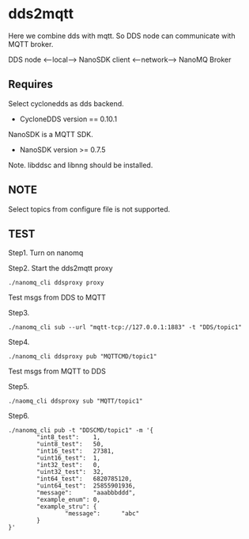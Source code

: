 # dds2mqtt

Here we combine dds with mqtt. So DDS node can communicate with MQTT broker.

DDS node <--local--> NanoSDK client <--network--> NanoMQ Broker

## Requires

Select cyclonedds as dds backend.

+ CycloneDDS version == 0.10.1

NanoSDK is a MQTT SDK.

+ NanoSDK version >= 0.7.5

Note. libddsc and libnng should be installed.

## NOTE

Select topics from configure file is not supported.

## TEST

Step1. Turn on nanomq

Step2. Start the dds2mqtt proxy

```
./nanomq_cli ddsproxy proxy
```

Test msgs from DDS to MQTT

Step3.

```
./nanomq_cli sub --url "mqtt-tcp://127.0.0.1:1883" -t "DDS/topic1"
```

Step4.

```
./nanomq_cli ddsproxy pub "MQTTCMD/topic1"
```

Test msgs from MQTT to DDS

Step5.

```
./naomq_cli ddsproxy sub "MQTT/topic1"
```

Step6.

```
./nanomq_cli pub -t "DDSCMD/topic1" -m '{
        "int8_test":    1,
        "uint8_test":   50,
        "int16_test":   27381,
        "uint16_test":  1,
        "int32_test":   0,
        "uint32_test":  32,
        "int64_test":   6820785120,
        "uint64_test":  25855901936,
        "message":      "aaabbbddd",
        "example_enum": 0,
        "example_stru": {
                "message":      "abc"
        }
}'
```

